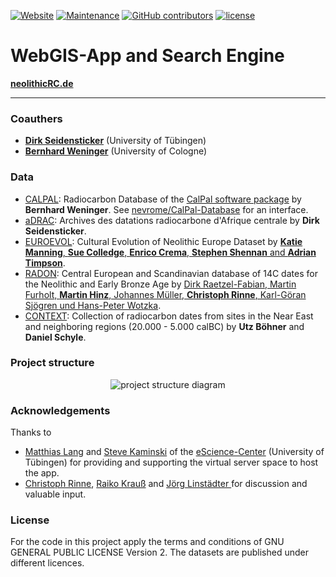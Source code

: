 [![Website](https://img.shields.io/badge/last%20webapp%20update-29.1.2017-orange.svg)](https://www.forschungsdatenarchiv.escience.uni-tuebingen.de/cSchmid/neolithicRC/) [![Maintenance](https://img.shields.io/maintenance/yes/2017.svg?maxAge=2592000)](https://github.com/nevrome/neolithicR) [![GitHub contributors](https://img.shields.io/github/contributors/nevrome/neolithicR.svg?maxAge=2592000)](https://github.com/nevrome/neolithicR/graphs/contributors) [![license](https://img.shields.io/badge/license-GPL%202-B50B82.svg)](https://github.com/nevrome/neolithicR/blob/master/LICENSE)

# WebGIS-App and Search Engine

**[neolithicRC.de](https://www.forschungsdatenarchiv.escience.uni-tuebingen.de/cSchmid/neolithicRC/)**  

***

### Coauthers

- **[Dirk Seidensticker](https://uni-tuebingen.academia.edu/DirkSeidensticker)** (University of Tübingen)
- **[Bernhard Weninger](http://ufg.phil-fak.uni-koeln.de/10115.html?&L=0)** (University of Cologne)

### Data

* [CALPAL](https://uni-koeln.academia.edu/BernhardWeninger/CalPal): Radiocarbon Database of the [CalPal software package](http://monrepos-rgzm.de/forschung/ausstattung.html#calpal) by **Bernhard Weninger**. See [nevrome/CalPal-Database](https://github.com/nevrome/CalPal-Database) for an interface.
* [aDRAC](https://github.com/dirkseidensticker/aDRAC): Archives des datations radiocarbone d'Afrique centrale by **Dirk Seidensticker**.
* [EUROEVOL](http://discovery.ucl.ac.uk/1469811/): Cultural Evolution of Neolithic Europe Dataset by [**Katie Manning**, **Sue Colledge**, **Enrico Crema**, **Stephen Shennan** and **Adrian Timpson**](http://openarchaeologydata.metajnl.com/articles/10.5334/joad.40/).
* [RADON](http://radon.ufg.uni-kiel.de/): Central European and Scandinavian database of 14C dates for the Neolithic and Early Bronze Age by [Dirk Raetzel-Fabian, Martin Furholt, **Martin Hinz**, Johannes Müller, **Christoph Rinne**, Karl-Göran Sjögren und Hans-Peter Wotzka](http://www.jna.uni-kiel.de/index.php/jna/article/view/65).
* [CONTEXT](http://context-database.uni-koeln.de/): Collection of radiocarbon dates from sites in the Near East and neighboring regions (20.000 - 5.000 calBC) by **Utz Böhner** and **Daniel Schyle**.

### Project structure
<p align="center">
<img src="https://raw.githubusercontent.com/nevrome/neolithicR/master/presentation/project_setup.png", alt="project structure diagram">
</p>

### Acknowledgements

Thanks to  

- [Matthias Lang](http://www.escience.uni-tuebingen.de/mitarbeiter/dr-matthias-lang.html) and [Steve Kaminski](http://www.escience.uni-tuebingen.de/mitarbeiter/dr-steve-kaminski.html) of the [eScience-Center](https://www.uni-tuebingen.de/en/facilities/informations-kommunikations-und-medienzentrum-ikm/escience-center.html) (University of Tübingen) for providing and supporting the virtual server space to host the app.
- [Christoph Rinne](https://www.ufg.uni-kiel.de/en/staff-directory/scientific-collaborators/christoph-rinne), [Raiko Krauß](https://www.uni-tuebingen.de/en/faculties/faculty-of-humanities/fachbereiche/altertums-und-kunstwissenschaften/ur-und-fruehgeschichte-und-archaeologie-des-mittelalters/early-history/staff/nach-funktion/krauss-raiko-pd-dr.html) and [Jörg Linstädter ](https://www.dainst.org/mitarbeiter-detailansicht/-/person-display/1241013) for discussion and valuable input.

### License

For the code in this project apply the terms and conditions of GNU GENERAL PUBLIC LICENSE Version 2. The datasets are published under different licences. 